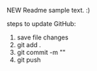 NEW Readme sample text. :)

steps to update GitHub:
1. save file changes
2. git add .
3. git commit -m "<meassage>"
4. git push <place>